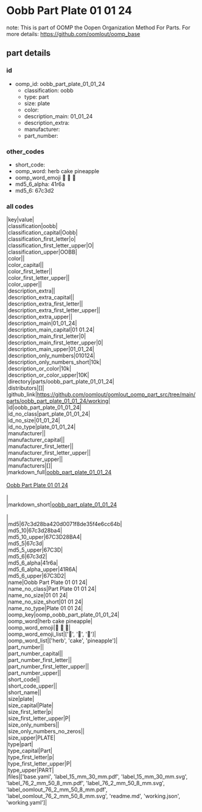 # Oobb Part Plate 01 01 24  

note: This is part of OOMP the Oopen Organization Method For Parts. For more details: https://github.com/oomlout/oomp_base

##  part details





### id
* oomp_id: oobb_part_plate_01_01_24
  * classification: oobb
  * type: part
  * size: plate
  * color: 
  * description_main: 01_01_24
  * description_extra: 
  * manufacturer: 
  * part_number: 

### other_codes
* short_code: 
* oomp_word: herb cake pineapple
* oomp_word_emoji :herb: :cake: :pineapple:
* md5_6_alpha: 41r6a
* md5_6: 67c3d2

### all codes 
|key|value|  
|classification|oobb|  
|classification_capital|Oobb|  
|classification_first_letter|o|  
|classification_first_letter_upper|O|  
|classification_upper|OOBB|  
|color||  
|color_capital||  
|color_first_letter||  
|color_first_letter_upper||  
|color_upper||  
|description_extra||  
|description_extra_capital||  
|description_extra_first_letter||  
|description_extra_first_letter_upper||  
|description_extra_upper||  
|description_main|01_01_24|  
|description_main_capital|01 01.24|  
|description_main_first_letter|0|  
|description_main_first_letter_upper|0|  
|description_main_upper|01_01_24|  
|description_only_numbers|010124|  
|description_only_numbers_short|10k|  
|description_or_color|10k|  
|description_or_color_upper|10K|  
|directory|parts/oobb_part_plate_01_01_24|  
|distributors|[]|  
|github_link|https://github.com/oomlout/oomlout_oomp_part_src/tree/main/parts/oobb_part_plate_01_01_24/working|  
|id|oobb_part_plate_01_01_24|  
|id_no_class|part_plate_01_01_24|  
|id_no_size|01_01_24|  
|id_no_type|plate_01_01_24|  
|manufacturer||  
|manufacturer_capital||  
|manufacturer_first_letter||  
|manufacturer_first_letter_upper||  
|manufacturer_upper||  
|manufacturers|[]|  
|markdown_full|[oobb_part_plate_01_01_24](https://github.com/oomlout/oomlout_oomp_part_src/tree/main/parts/oobb_part_plate_01_01_24/working)<br>[](https://github.com/oomlout/oomlout_oomp_part_src/tree/main/parts/oobb_part_plate_01_01_24/working)<br>[Oobb Part Plate 01 01 24](https://github.com/oomlout/oomlout_oomp_part_src/tree/main/parts/oobb_part_plate_01_01_24/working)<br><br>|  
|markdown_short|[oobb_part_plate_01_01_24](https://github.com/oomlout/oomlout_oomp_part_src/tree/main/parts/oobb_part_plate_01_01_24/working)<br><br>|  
|md5|67c3d28ba420d0071f8de35f4e6cc64b|  
|md5_10|67c3d28ba4|  
|md5_10_upper|67C3D28BA4|  
|md5_5|67c3d|  
|md5_5_upper|67C3D|  
|md5_6|67c3d2|  
|md5_6_alpha|41r6a|  
|md5_6_alpha_upper|41R6A|  
|md5_6_upper|67C3D2|  
|name|Oobb Part Plate 01 01 24|  
|name_no_class|Part Plate 01 01 24|  
|name_no_size|01 01 24|  
|name_no_size_short|01 01 24|  
|name_no_type|Plate 01 01 24|  
|oomp_key|oomp_oobb_part_plate_01_01_24|  
|oomp_word|herb cake pineapple|  
|oomp_word_emoji|:herb: :cake: :pineapple:|  
|oomp_word_emoji_list|[':herb:', ':cake:', ':pineapple:']|  
|oomp_word_list|['herb', 'cake', 'pineapple']|  
|part_number||  
|part_number_capital||  
|part_number_first_letter||  
|part_number_first_letter_upper||  
|part_number_upper||  
|short_code||  
|short_code_upper||  
|short_name||  
|size|plate|  
|size_capital|Plate|  
|size_first_letter|p|  
|size_first_letter_upper|P|  
|size_only_numbers||  
|size_only_numbers_no_zeros||  
|size_upper|PLATE|  
|type|part|  
|type_capital|Part|  
|type_first_letter|p|  
|type_first_letter_upper|P|  
|type_upper|PART|  
|files|['base.yaml', 'label_15_mm_30_mm.pdf', 'label_15_mm_30_mm.svg', 'label_76_2_mm_50_8_mm.pdf', 'label_76_2_mm_50_8_mm.svg', 'label_oomlout_76_2_mm_50_8_mm.pdf', 'label_oomlout_76_2_mm_50_8_mm.svg', 'readme.md', 'working.json', 'working.yaml']|  
